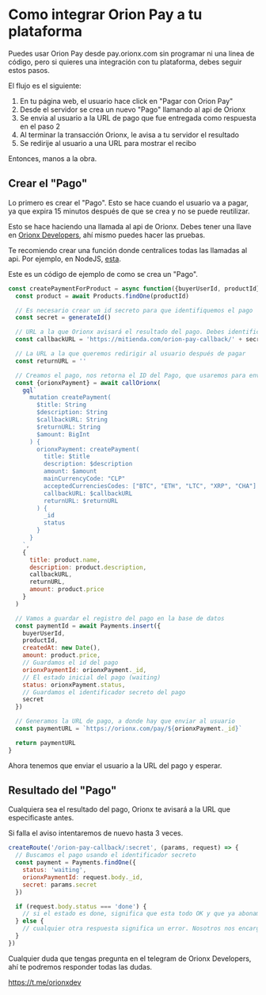 # Como integrar Orion Pay a tu plataforma

Puedes usar Orion Pay desde pay.orionx.com sin programar ni una linea de código, pero si quieres una integración con tu plataforma, debes seguir estos pasos.

El flujo es el siguiente:

1. En tu página web, el usuario hace click en "Pagar con Orion Pay"
2. Desde el servidor se crea un nuevo "Pago" llamando al api de Orionx
3. Se envia al usuario a la URL de pago que fue entregada como respuesta en el paso 2
4. Al terminar la transacción Orionx, le avisa a tu servidor el resultado
5. Se redirije al usuario a una URL para mostrar el recibo

Entonces, manos a la obra.

## Crear el "Pago"

Lo primero es crear el "Pago". Esto se hace cuando el usuario va a pagar, ya que expira 15 minutos después de que se crea
y no se puede reutilizar.

Esto se hace haciendo una llamada al api de Orionx. Debes tener una llave en [Orionx Developers](https://orionx.com/developers), ahí mismo puedes hacer las pruebas.

Te recomiendo crear una función donde centralices todas las llamadas al api. Por ejemplo, en NodeJS, [esta](https://gist.github.com/nicolaslopezj/48905ccb5ec2b738f83f1f6034b44269).

Este es un código de ejemplo de como se crea un "Pago".

```js
const createPaymentForProduct = async function({buyerUserId, productId}) {
  const product = await Products.findOne(productId)

  // Es necesario crear un id secreto para que identifiquemos el pago
  const secret = generateId()

  // URL a la que Orionx avisará el resultado del pago. Debes identificarla con el id secreto
  const callbackURL = 'https://mitienda.com/orion-pay-callback/' + secret

  // La URL a la que queremos redirigir al usuario después de pagar
  const returnURL = ''

  // Creamos el pago, nos retorna el ID del Pago, que usaremos para enviar al usuario a la URL
  const {orionxPayment} = await callOrionx(
    gql`
      mutation createPayment(
        $title: String
        $description: String
        $callbackURL: String
        $returnURL: String
        $amount: BigInt
      ) {
        orionxPayment: createPayment(
          title: $title
          description: $description
          amount: $amount
          mainCurrencyCode: "CLP"
          acceptedCurrenciesCodes: ["BTC", "ETH", "LTC", "XRP", "CHA"]
          callbackURL: $callbackURL
          returnURL: $returnURL
        ) {
          _id
          status
        }
      }
    `,
    {
      title: product.name,
      description: product.description,
      callbackURL,
      returnURL,
      amount: product.price
    }
  )

  // Vamos a guardar el registro del pago en la base de datos
  const paymentId = await Payments.insert({
    buyerUserId,
    productId,
    createdAt: new Date(),
    amount: product.price,
    // Guardamos el id del pago
    orionxPaymentId: orionxPayment._id,
    // El estado inicial del pago (waiting)
    status: orionxPayment.status,
    // Guardamos el identificador secreto del pago
    secret
  })

  // Generamos la URL de pago, a donde hay que enviar al usuario
  const paymentURL = `https://orionx.com/pay/${orionxPayment._id}`

  return paymentURL
}
```

Ahora tenemos que enviar el usuario a la URL del pago y esperar.

## Resultado del "Pago"

Cualquiera sea el resultado del pago, Orionx te avisará a la URL que especificaste antes.

Si falla el aviso intentaremos de nuevo hasta 3 veces.

```js
createRoute('/orion-pay-callback/:secret', (params, request) => {
  // Buscamos el pago usando el identificador secreto
  const payment = Payments.findOne({
    status: 'waiting',
    orionxPaymentId: request.body._id,
    secret: params.secret
  })

  if (request.body.status === 'done') {
    // si el estado es done, significa que esta todo OK y que ya abonamos los CLP a tu cuenta
  } else {
    // cualquier otra respuesta significa un error. Nosotros nos encargamos de devolverle las criptomonedas al usuario
  }
})
```

Cualquier duda que tengas pregunta en el telegram de Orionx Developers, ahí te podremos responder todas las dudas.

https://t.me/orionxdev
